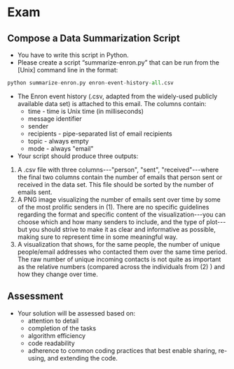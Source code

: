 # Exam
## Compose a Data Summarization Script
- You have to write this script in Python.
- Please create a script “summarize-enron.py” that can be run from the [Unix] command line in the format:
```python
python summarize-enron.py enron-event-history-all.csv
```
- The Enron event history (.csv, adapted from the widely-used publicly available data set) is attached to this email. The columns contain:
    - time - time is Unix time (in milliseconds)
    - message identifier
    - sender
    - recipients - pipe-separated list of email recipients
    - topic - always empty
    - mode - always "email"
- Your script should produce three outputs:
1. A .csv file with three columns---"person", "sent", "received"---where the final two columns contain the number of emails that person sent or received in the data set. This file should be sorted by the number of emails sent.
1. A PNG image visualizing the number of emails sent over time by some of the most prolific senders in (1). There are no specific guidelines regarding the format and specific content of the visualization---you can choose which and how many senders to include, and the type of plot---but you should strive to make it as clear and informative as possible, making sure to represent time in some meaningful way.
1. A visualization that shows, for the same people, the number of unique people/email addresses who contacted them over the same time period. The raw number of unique incoming contacts is not quite as important as the relative numbers (compared across the individuals from (2) ) and how they change over time.
## Assessment
- Your solution will be assessed based on:
    - attention to detail
    - completion of the tasks
    - algorithm efficiency
    - code readability
    - adherence to common coding practices that best enable sharing, re-using, and extending the code.